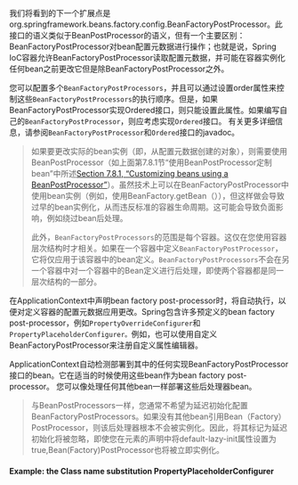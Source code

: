 我们将看到的下一个扩展点是org.springframework.beans.factory.config.BeanFactoryPostProcessor。此接口的语义类似于BeanPostProcessor的语义，但有一个主要区别：BeanFactoryPostProcessor对bean配置元数据进行操作；也就是说，Spring IoC容器允许BeanFactoryPostProcessor读取配置元数据，并可能在容器实例化任何bean之前更改它但是除BeanFactoryPostProcessor之外。

您可以配置多个`BeanFactoryPostProcessors`，并且可以通过设置order属性来控制这些`BeanFactoryPostProcessors`的执行顺序。但是，如果BeanFactoryPostProcessor实现Ordered接口，则只能设置此属性。如果编写自己的`BeanFactoryPostProcessor`，则应考虑实现`Ordered`接口。 有关更多详细信息，请参阅`BeanFactoryPostProcessor`和`Ordered`接口的javadoc。

> 如果要更改实际的bean实例（即，从配置元数据创建的对象），则需要使用BeanPostProcessor（如上面第7.8.1节“使用BeanPostProcessor定制bean”中所述[Section 7.8.1, “Customizing beans using a BeanPostProcessor”](https://docs.spring.io/spring/docs/4.3.20.RELEASE/spring-framework-reference/htmlsingle/#beans-factory-extension-bpp)）。虽然技术上可以在BeanFactoryPostProcessor中使用bean实例（例如，使用BeanFactory.getBean（）），但这样做会导致过早的bean实例化，从而违反标准的容器生命周期。这可能会导致负面影响，例如绕过bean后处理。
>
> 此外，`BeanFactoryPostProcessors`的范围是每个容器。这仅在您使用容器层次结构时才相关。如果在一个容器中定义`BeanFactoryPostProcessor`，它将仅应用于该容器中的bean定义。`BeanFactoryPostProcessors`不会在另一个容器中对一个容器中的Bean定义进行后处理，即使两个容器都是同一层次结构的一部分。

在ApplicationContext中声明bean factory post-processor时，将自动执行，以便对定义容器的配置元数据应用更改。Spring包含许多预定义的bean factory post-processor，例如`PropertyOverrideConfigurer`和`PropertyPlaceholderConfigurer。`例如，也可以使用自定义BeanFactoryPostProcessor来注册自定义属性编辑器。

ApplicationContext自动检测部署到其中的任何实现BeanFactoryPostProcessor接口的bean。它在适当的时候使用这些bean作为bean factory post-processor。 您可以像处理任何其他bean一样部署这些后处理器bean。

> 与BeanPostProcessors一样，您通常不希望为延迟初始化配置BeanFactoryPostProcessors。如果没有其他bean引用Bean（Factory）PostProcessor，则该后处理器根本不会被实例化。因此，将其标记为延迟初始化将被忽略，即使您在元素的声明中将default-lazy-init属性设置为true,Bean\(Factory\)PostProcessor也将被立即实例化。

#### Example: the Class name substitution PropertyPlaceholderConfigurer



